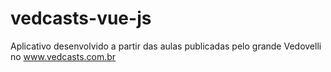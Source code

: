 # vedcasts-vue-js
Aplicativo desenvolvido a partir das aulas publicadas pelo grande Vedovelli no www.vedcasts.com.br
